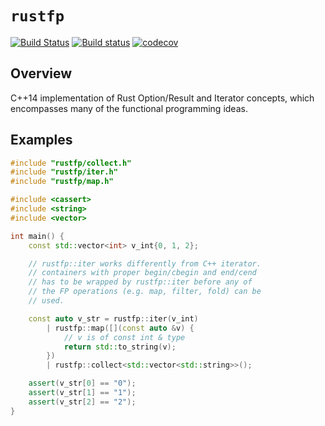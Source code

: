 # `rustfp`
[![Build Status](https://travis-ci.org/guangie88/rustfp.svg?branch=master)](https://travis-ci.org/guangie88/rustfp)
[![Build status](https://ci.appveyor.com/api/projects/status/gx7vmcs5vlar60m6/branch/master?svg=true)](https://ci.appveyor.com/project/guangie88/rustfp/branch/master)
[![codecov](https://codecov.io/gh/guangie88/rustfp/branch/master/graph/badge.svg)](https://codecov.io/gh/guangie88/rustfp)

## Overview
C++14 implementation of Rust Option/Result and Iterator concepts, which encompasses many of the functional programming ideas.

## Examples
```c++
#include "rustfp/collect.h"
#include "rustfp/iter.h"
#include "rustfp/map.h"

#include <cassert>
#include <string>
#include <vector>

int main() {
    const std::vector<int> v_int{0, 1, 2};

    // rustfp::iter works differently from C++ iterator.
    // containers with proper begin/cbegin and end/cend
    // has to be wrapped by rustfp::iter before any of
    // the FP operations (e.g. map, filter, fold) can be
    // used.

    const auto v_str = rustfp::iter(v_int)
        | rustfp::map([](const auto &v) {
            // v is of const int & type
            return std::to_string(v);
        })
        | rustfp::collect<std::vector<std::string>>();

    assert(v_str[0] == "0");
    assert(v_str[1] == "1");
    assert(v_str[2] == "2");
}
```
